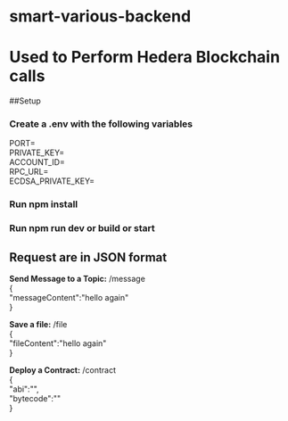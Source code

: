 # smart-various-backend

# Used to Perform Hedera Blockchain calls  

##Setup  
### Create a .env with the following variables  
PORT=  
PRIVATE_KEY=  
ACCOUNT_ID=  
RPC_URL=  
ECDSA_PRIVATE_KEY=  
  
### Run npm install    
### Run npm run dev or build or start  
  
## Request are in JSON format  
  
**Send Message to a Topic:** /message  
{   
 "messageContent":"hello again"    
}  
  
**Save a file:** /file    
{  
 "fileContent":"hello again"    
}  
  
**Deploy a Contract:** /contract  
{  
 "abi":"",  
"bytecode":""  
}
